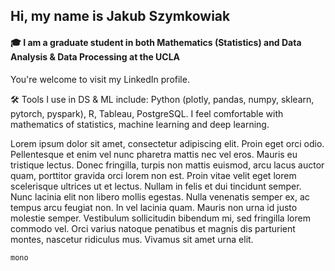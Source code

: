 ## Hi, my name is Jakub Szymkowiak
#### 🎓 I am a graduate student in both Mathematics (Statistics) and Data Analysis & Data Processing at the UCLA
You're welcome to visit my LinkedIn profile.

🛠️ Tools I use in DS & ML include: Python (plotly, pandas, numpy, sklearn, pytorch, pyspark), R, Tableau, PostgreSQL. I feel comfortable with mathematics of statistics, machine learning and deep learning.

Lorem ipsum dolor sit amet, consectetur adipiscing elit. Proin eget orci odio. Pellentesque et enim vel nunc pharetra mattis nec vel eros. Mauris eu tristique lectus. Donec fringilla, turpis non mattis euismod, arcu lacus auctor quam, porttitor gravida orci lorem non est. Proin vitae velit eget lorem scelerisque ultrices ut et lectus. Nullam in felis et dui tincidunt semper. Nunc lacinia elit non libero mollis egestas. Nulla venenatis semper ex, ac tempus arcu feugiat non. In vel lacinia quam. Mauris non urna id justo molestie semper. Vestibulum sollicitudin bibendum mi, sed fringilla lorem commodo vel. Orci varius natoque penatibus et magnis dis parturient montes, nascetur ridiculus mus. Vivamus sit amet urna elit.

`mono`